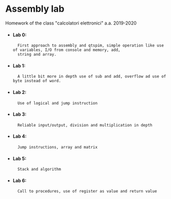 # Assembly lab  
Homework of the class "calcolatori elettronici" a.a. 2019-2020

- #### Lab 0:
	
		First approach to assembly and qtspim, simple operation like use of variables, I/O from console and memory, add, 
		string and array.

- #### Lab 1:
		
		A little bit more in depth use of sub and add, overflow ad use of byte instead of word.

- #### Lab 2:
		
		Use of logical and jump instruction

- #### Lab 3:
		
		Reliable input/output, division and multiplication in depth

- #### Lab 4:
		
		Jump instructions, array and matrix

- #### Lab 5:
		
		Stack and algorithm

- #### Lab 6:

		Call to procedures, use of register as value and return value